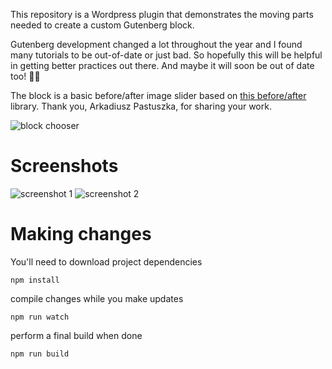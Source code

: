 This repository is a Wordpress plugin that demonstrates the moving parts needed to create a custom Gutenberg block. 

Gutenberg development changed a lot throughout the year and I found many tutorials to be out-of-date or just bad. So hopefully this will be helpful in getting better practices out there. And maybe it will soon be out of date too! 🤦‍♂️

The block is a basic before/after image slider based on [this before/after](https://github.com/ArekPastuszka/before-after) library. Thank you, Arkadiusz Pastuszka, for sharing your work. 

![block chooser](https://raw.githubusercontent.com/hallman76/before-after-block/blob/master/screenshots/insert-block.jpg)


# Screenshots
![screenshot 1](https://raw.githubusercontent.com/hallman76/before-after-block/blob/master/screenshots/1.jpg)
![screenshot 2](https://raw.githubusercontent.com/hallman76/before-after-block/blob/master/screenshots/2.jpg)

# Making changes

You'll need to download project dependencies

`npm install`

compile changes while you make updates

`npm run watch`

perform a final build when done

`npm run build`

